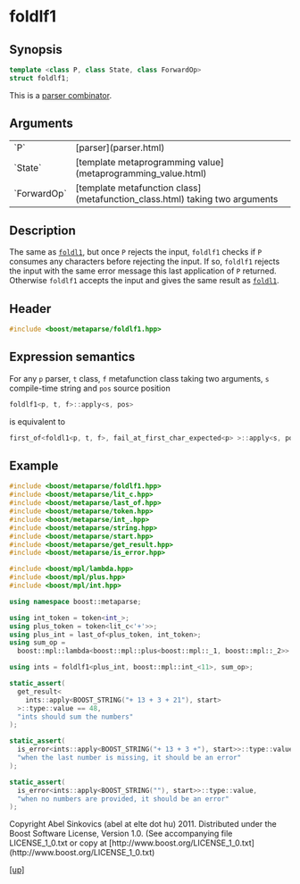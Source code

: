 # foldlf1

## Synopsis

```cpp
template <class P, class State, class ForwardOp>
struct foldlf1;
```

This is a [parser combinator](parser_combinator.html).

## Arguments

<table cellpadding='0' cellspacing='0'>
  <tr>
    <td>`P`</td>
    <td>[parser](parser.html)</td>
  </tr>
  <tr>
    <td>`State`</td>
    <td>[template metaprogramming value](metaprogramming_value.html)</td>
  </tr>
  <tr>
    <td>`ForwardOp`</td>
    <td>
      [template metafunction class](metafunction_class.html) taking two
      arguments
    </td>
  </tr>
</table>

## Description

The same as [`foldl1`](foldl1.html), but once `P` rejects the input, `foldlf1`
checks if `P` consumes any characters before rejecting the input. If so,
`foldlf1` rejects the input with the same error message this last application of
`P` returned. Otherwise `foldlf1` accepts the input and gives the same result as
[`foldl1`](foldl1.html).

## Header

```cpp
#include <boost/metaparse/foldlf1.hpp>
```

## Expression semantics

For any `p` parser, `t` class, `f` metafunction class taking two arguments,
`s` compile-time string and `pos` source position

```cpp
foldlf1<p, t, f>::apply<s, pos>
```

is equivalent to

```cpp
first_of<foldl1<p, t, f>, fail_at_first_char_expected<p> >::apply<s, pos>
```

## Example

```cpp
#include <boost/metaparse/foldlf1.hpp>
#include <boost/metaparse/lit_c.hpp>
#include <boost/metaparse/last_of.hpp>
#include <boost/metaparse/token.hpp>
#include <boost/metaparse/int_.hpp>
#include <boost/metaparse/string.hpp>
#include <boost/metaparse/start.hpp>
#include <boost/metaparse/get_result.hpp>
#include <boost/metaparse/is_error.hpp>

#include <boost/mpl/lambda.hpp>
#include <boost/mpl/plus.hpp>
#include <boost/mpl/int.hpp>

using namespace boost::metaparse;

using int_token = token<int_>;
using plus_token = token<lit_c<'+'>>;
using plus_int = last_of<plus_token, int_token>;
using sum_op =
  boost::mpl::lambda<boost::mpl::plus<boost::mpl::_1, boost::mpl::_2>>::type;

using ints = foldlf1<plus_int, boost::mpl::int_<11>, sum_op>;

static_assert(
  get_result<
    ints::apply<BOOST_STRING("+ 13 + 3 + 21"), start>
  >::type::value == 48,
  "ints should sum the numbers"
);

static_assert(
  is_error<ints::apply<BOOST_STRING("+ 13 + 3 +"), start>>::type::value,
  "when the last number is missing, it should be an error"
);

static_assert(
  is_error<ints::apply<BOOST_STRING(""), start>>::type::value,
  "when no numbers are provided, it should be an error"
);
```

<p class="copyright">
Copyright Abel Sinkovics (abel at elte dot hu) 2011.
Distributed under the Boost Software License, Version 1.0.
(See accompanying file LICENSE_1_0.txt or copy at
[http://www.boost.org/LICENSE_1_0.txt](http://www.boost.org/LICENSE_1_0.txt)
</p>

[[up]](reference.html)

